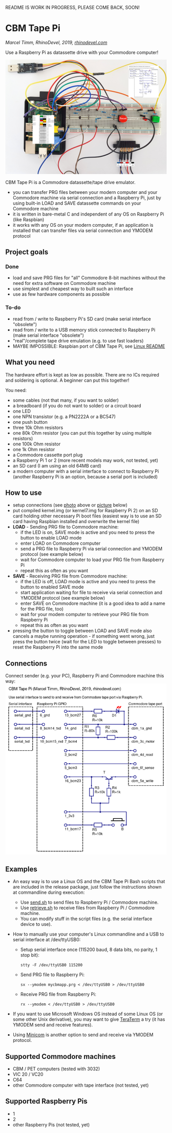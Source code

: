 README IS WORK IN PROGRESS, PLEASE COME BACK, SOON!

# CBM Tape Pi
*Marcel Timm, RhinoDevel, 2019, [rhinodevel.com](http://rhinodevel.com/)*

Use a Raspberry Pi as datassette drive with your Commodore computer!

<img src="./docs/Photo%20of%20connected%20Raspberry%20Pi%201.jpg" alt="Photo" title="Photo with overlays containing all relevant informations to build CBM Tape Pi connections yourself." width="800"/>

CBM Tape Pi is a Commodore datassette/tape drive emulator.

- you can transfer PRG files between your modern computer and your Commodore machine via serial connection and a Raspberry Pi, just by using built-in LOAD and SAVE datassette commands on your Commodore machine
- it is written in bare-metal C and independent of any OS on Raspberry Pi (like Raspbian)
- it works with any OS on your modern computer, if an application is installed that can transfer files via serial connection and YMODEM protocol

## Project goals

### Done

- load and save PRG files for "all" Commodore 8-bit machines without the need for extra software on Commodore machine
- use simplest and cheapest way to built such an interface
- use as few hardware components as possible

### To-do

- read from / write to Raspberry Pi's SD card (make serial interface "obsolete")
- read from / write to a USB memory stick connected to Raspberry Pi (make serial interface "obsolete")
- "real"/complete tape drive emulation (e.g. to use fast loaders)
- MAYBE IMPOSSIBLE: Raspbian port of CBM Tape Pi, see [Linux README](./linux/README.md)

## What you need

The hardware effort is kept as low as possible. There are no ICs required and soldering is optional. A beginner can put this together!

You need:

- some cables (not that many, if you want to solder)
- a breadboard (if you do not want to solder) or a circuit board
- one LED
- one NPN transistor (e.g. a PN2222A or a BC547)
- one push button
- three 10k Ohm resistors
- one 80k Ohm resistor (you can put this together by using multiple resistors)
- one 100k Ohm resistor
- one 1k Ohm resistor
- a Commodore cassette port plug
- a Raspberry Pi 1 or 2 (more recent models may work, not tested, yet)
- an SD card (I am using an old 64MB card)
- a modern computer with a serial interface to connect to Raspberry Pi (another Raspberry Pi is an option, because a serial port is included)

## How to use

- setup connections (see [photo](./docs/Photo%20of%20connected%20Raspberry%20Pi%201.jpg) above or [picture](./docs/Serial%20to%20CBM%20tape%20via%20Raspberry%20Pi%20(Marcel%20Timm%2C%20RhinoDevel).png) below)
- put compiled kernel.img (or kernel7.img for Raspberry Pi 2) on an SD card holding other necessary Pi boot files (easiest way is to use an SD card having Raspbian installed and overwrite the kernel file)
- **LOAD** - Sending PRG file to Commodore machine:
  - if the LED is on, SAVE mode is active and you need to press the button to enable LOAD mode  
  - enter LOAD on Commodore computer
  - send a PRG file to Raspberry Pi via serial connection and YMODEM protocol (see example below)
  - wait for Commodore computer to load your PRG file from Raspberry Pi
  - repeat this as often as you want
- **SAVE** - Receiving PRG file from Commodore machine:
  - if the LED is off, LOAD mode is active and you need to press the button to enabled SAVE mode
  - start application waiting for file to receive via serial connection and YMODEM protocol (see example below)
  - enter SAVE on Commodore machine (it is a good idea to add a name for the PRG file, too)
  - wait for your modem computer to retrieve your PRG file from Raspberry Pi
  - repeat this as often as you want
- pressing the button to toggle between LOAD and SAVE mode also cancels a maybe running operation - if something went wrong, just press the button twice (wait for the LED to toggle between presses) to reset the Raspberry Pi into the same mode

## Connections
Connect sender (e.g. your PC), Raspberry Pi and Commodore machine this way:
![Wiring](./docs/Serial%20to%20CBM%20tape%20via%20Raspberry%20Pi%20(Marcel%20Timm%2C%20RhinoDevel).png)

## Examples

- An easy way is to use a Linux OS and the CBM Tape Pi Bash scripts that are included in the release package, just follow the instructions shown at commandline during execution:
  - Use [send.sh](./send.sh) to send files to Raspberry Pi / Commodore machine.
  - Use [retrieve.sh](./retrieve.sh) to receive files from Raspberry Pi / Commodore machine.
  - You can modify stuff in the script files (e.g. the serial interface device to use).

- How to manually use your computer's Linux commandline and a USB to serial interface at /dev/ttyUSB0:

  - Setup serial interface once (115200 baud, 8 data bits, no parity, 1 stop bit):
      ```shell
      stty -F /dev/ttyUSB0 115200
      ```
  - Send PRG file to Raspberry Pi:
      ```shell
      sx --ymodem mycbmapp.prg < /dev/ttyUSB0 > /dev/ttyUSB0
      ```
  - Receive PRG file from Raspberry Pi:
      ```shell
      rx --ymodem < /dev/ttyUSB0 > /dev/ttyUSB0
      ```

- If you want to use Microsoft Windows OS instead of some Linux OS (or some other Unix derivative), you may want to give [TeraTerm](https://ttssh2.osdn.jp/) a try (it has YMODEM send and receive features). 

- Using [Minicom](https://salsa.debian.org/minicom-team/minicom) is another option to send and receive via YMODEM protocol. 

## Supported Commodore machines

- CBM / PET computers (tested with 3032)
- VIC 20 / VC20
- C64
- other Commodore computer with tape interface (not tested, yet)

## Supported Raspberry Pis

- 1
- 2
- other Raspberry Pis (not tested, yet)
